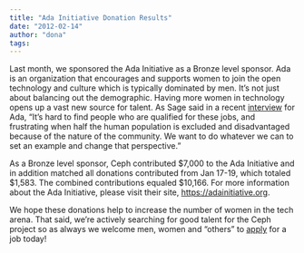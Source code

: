 ```yaml
---
title: "Ada Initiative Donation Results"
date: "2012-02-14"
author: "dona"
tags: 
---
```


Last month, we sponsored the Ada Initiative as a Bronze level sponsor. Ada is an organization that encourages and supports women to join the open technology and culture which is typically dominated by men. It’s not just about balancing out the demographic. Having more women in technology opens up a vast new source for talent. As Sage said in a recent [interview](https://adainitiative.org/2012/01/interview-with-ceph-first-ada-initiative-bronze-sponsor/) for Ada, “It’s hard to find people who are qualified for these jobs, and frustrating when half the human population is excluded and disadvantaged because of the nature of the community. We want to do whatever we can to set an example and change that perspective.”

As a Bronze level sponsor, Ceph contributed $7,000 to the Ada Initiative and in addition matched all donations contributed from Jan 17-19, which totaled $1,583. The combined contributions equaled $10,166. For more information about the Ada Initiative, please visit their site, https://adainitiative.org.

We hope these donations help to increase the number of women in the tech arena. That said, we’re actively searching for good talent for the Ceph project so as always we welcome men, women and “others” to [apply](http://ceph.com/jobs) for a job today!

